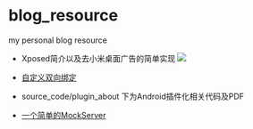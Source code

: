 # blog_resource
my personal blog resource

* Xposed简介以及去小米桌面广告的简单实现 [![](https://badge.juejin.im/entry/5a1017da51882575cb73b00d/likes.svg?style=flat-square)](https://juejin.im/post/5a1017acf265da432840713d)
* [自定义双向绑定](https://github.com/Guolei1130/blog_resource/blob/master/source_code/databinding/CheckBoxBindingAdapter.java)
* source_code/plugin_about 下为Android插件化相关代码及PDF

* [一个简单的MockServer](https://github.com/Guolei1130/SimpleMockServer)
